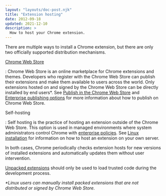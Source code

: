 ```yaml
---
layout: "layouts/doc-post.njk"
title: "Extension hosting"
date: 2012-09-18
updated: 2021-12-10
description: >
  How to host your Chrome extension.
---
```


<!--
Reframe this to focus explicitly on hosting.

2 options:
- CWS
- Self-hosting

CWS is by far the most common

note that during development you can also load unpacked.
-->

There are multiple ways to install a Chrome extension, but there are
only two officially supported distribution mechanisms.

[Chrome Web Store][cws-about]

: Chrome Web Store is an online marketplace for Chrome extensions and themes. Developers who
  register with the Chrome Web Store can publish their extensions and make them available to users
  across the world. Only extensions hosted on and signed by the Chrome Web Store can be directly
  installed by end users\*. See [Publish in the Chrome Web Store][cws-publish] and [Enterprise
  publishing options][cws-enterprise] for more information about how to publish on Chrome Web Store.

Self-hosting

: Self hosting is the practice of hosting an extension outside of the Chrome Web Store. This option is used in
  managed environments where system administrators control Chrome with [enterprise
  policies][external-enterprise-policy]. See [Linux installation][doc-linux-hosting] for information
  on how to host an extension on your own server.

In both cases, Chrome periodically checks extension hosts for new versions of installed extensions
and automatically updates them without user intervention.

[Unpacked extensions][doc-load-unpacked] should only be used to load trusted code during the
development process.

*\*Linux users can manually install packed extensions that are not distributed or signed by Chrome
Web Store.*

[cws-about]: /docs/webstore/about_webstore
[cws-enterprise]: /docs/webstore/cws-enterprise
[cws-publish]: /docs/webstore/publish
[doc-linux-hosting]: /docs/extensions/mv3/linux_hosting
[doc-load-unpacked]: /docs/extensions/mv3/getstarted#unpacked
[external-enterprise-policy]: https://chromeenterprise.google/policies/
